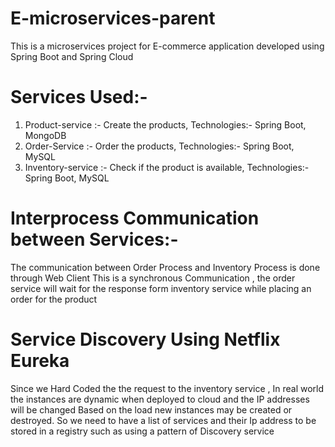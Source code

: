 # E-microservices-parent
This is a microservices project for E-commerce application developed using Spring Boot and Spring Cloud

# Services Used:-

1. Product-service :- Create the products,
   Technologies:- Spring Boot, MongoDB
2. Order-Service :- Order the products,
  Technologies:- Spring Boot, MySQL
3. Inventory-service :- Check if the product is available,
   Technologies:- Spring Boot, MySQL
  
# Interprocess Communication between Services:-

The communication between Order Process and Inventory Process is done through Web Client 
This is a synchronous Communication , the order service will wait for the response form inventory service while placing an order for the product

# Service Discovery Using Netflix Eureka

Since we Hard Coded the the request to the inventory service , In real world the instances are dynamic when deployed to cloud and the IP addresses will be changed
Based on the load new instances may be created or destroyed. So we need to have a list of services and their Ip address to be stored in a registry such as using a pattern of Discovery service 



